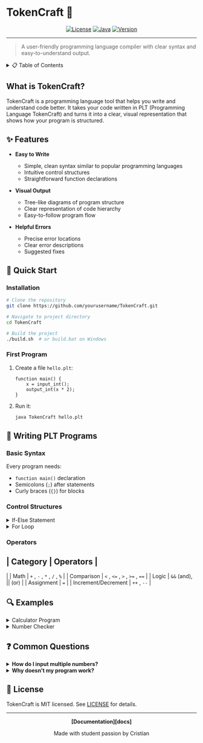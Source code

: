 # TokenCraft 🔄

<div align="center">

[![License](https://img.shields.io/badge/license-MIT-blue.svg)](LICENSE)
[![Java](https://img.shields.io/badge/java-%23ED8B00.svg?style=flat&logo=openjdk&logoColor=white)](https://www.java.com/)
[![Version](https://img.shields.io/badge/version-1.0.0-green.svg)](https://github.com/yourusername/TokenCraft)

</div>

---

> A user-friendly programming language compiler with clear syntax and easy-to-understand output.

<details>
<summary>📋 Table of Contents</summary>

- [What is TokenCraft?](#what-is-tokencraft)
- [Features](#-features)
- [Quick Start](#-quick-start)
- [Writing PLT Programs](#-writing-plt-programs)
- [Examples](#-examples)
- [Common Questions](#-common-questions)
- [Getting Help](#-getting-help)
- [Contributing](#-contributing)
- [License](#-license)

</details>

## What is TokenCraft?

TokenCraft is a programming language tool that helps you write and understand code better. It takes your code written in PLT (Programming Language TokenCraft) and turns it into a clear, visual representation that shows how your program is structured.

## ✨ Features

- **Easy to Write**
  - Simple, clean syntax similar to popular programming languages
  - Intuitive control structures
  - Straightforward function declarations

- **Visual Output**
  - Tree-like diagrams of program structure
  - Clear representation of code hierarchy
  - Easy-to-follow program flow

- **Helpful Errors**
  - Precise error locations
  - Clear error descriptions
  - Suggested fixes

## 🚀 Quick Start

### Installation

```bash
# Clone the repository
git clone https://github.com/yourusername/TokenCraft.git

# Navigate to project directory
cd TokenCraft

# Build the project
./build.sh  # or build.bat on Windows
```

### First Program

1. Create a file `hello.plt`:

   ```plt
   function main() {
       x = input_int();
       output_int(x * 2);
   }
   ```

2. Run it:

   ```bash
   java TokenCraft hello.plt
   ```

## 📝 Writing PLT Programs

### Basic Syntax

Every program needs:

- `function main()` declaration
- Semicolons (`;`) after statements
- Curly braces (`{}`) for blocks

### Control Structures

<details>
<summary>If-Else Statement</summary>

```plt
if (x > 0) {
    output_int(x);
} else {
    output_int(0);
}
```
</details>

<details>
<summary>For Loop</summary>

```plt
for (i = 0; i < 10; i++) {
    output_int(i);
}
```
</details>

### Operators

|
 Category 
|
 Operators 
|
----------
|
|
 Math 
|
`+`
, 
`-`
, 
`*`
, 
`/`
, 
`%`
|
|
 Comparison 
|
`<`
, 
`<=`
, 
`>`
, 
`>=`
, 
`==`
|
|
 Logic 
|
`&&`
 (and), \|\| (or) 
|
|
 Assignment 
|
`=`
|
|
 Increment/Decrement 
|
`++`
, 
`--`
|

## 🔍 Examples

<details>
<summary>Calculator Program</summary>

```plt
function main() {
    x = input_int();
    y = input_int();
    
    output_int(x + y);  // Addition
    output_int(x * y);  // Multiplication
}
```
</details>

<details>
<summary>Number Checker</summary>

```plt
function main() {
    num = input_int();
    
    if (num > 0) {
        output_int(1);
    } else {
        if (num < 0) {
            output_int(-1);
        } else {
            output_int(0);
        }
    }
}
```
</details>

## ❓ Common Questions

<details>
<summary><b>How do I input multiple numbers?</b></summary>

Use `input_int()` multiple times:
```plt
x = input_int();
y = input_int();
```
</details>

<details>
<summary><b>Why doesn't my program work?</b></summary>

Check for:
- Missing semicolons (`;`)
- Missing curly braces (`{}`)
- Mismatched parentheses
</details>


## 📄 License

TokenCraft is MIT licensed. See [LICENSE](LICENSE) for details.

---

<div align="center">

**[Documentation][docs]** 

Made with student passion by Cristian
